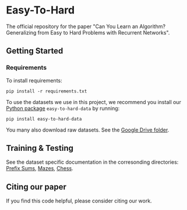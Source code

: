# Easy-To-Hard

The official repository for the paper "Can You Learn an Algorithm? Generalizing from Easy to Hard Problems with Recurrent Networks".

## Getting Started
### Requirements    
To install requirements:

```pip install -r requirements.txt```

To use the datasets we use in this project, we recommend you install our [Python package](https://github.com/ask2203/easy-to-hard-data) `easy-to-hard-data` by running:
```
pip install easy-to-hard-data
```

You many also download raw datasets. See the [Google Drive folder](https://drive.google.com/drive/folders/1ad_ZESAddlfx-b3CnK1ohoKz6Sp8U-5g?usp=sharing).

## Training \& Testing
See the dataset specific documentation in the corresonding directories: [Prefix Sums](./prefix_sums/README_PREFIXSUMS.md), [Mazes](./mazes/README_MAZES.md), [Chess](./chess/README_CHESS.md).

## Citing our paper
If you find this code helpful, please consider citing our work.
